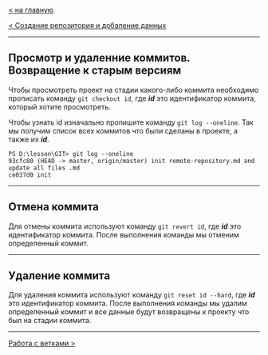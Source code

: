 [< на главную](./readme.md)

[< Создание репозитория и добаление данных](./create.md)

---

## Просмотр и удаленние коммитов. Возвращение к старым версиям

Чтобы просмотреть проект на стадии какого-либо коммита необходимо прописать команду `git checkout id`, где ***id*** это идентификатор коммита, который хотите просмотреть.

Чтобы узнать id изначально пропишите команду `git log --oneline`. Так мы получим список всех коммитов что были сделаны в проекте, а также их ***id***.

```
PS D:\lesson\GIT> git log --oneline
93cfc80 (HEAD -> master, origin/master) init remote-repository.md and update all files .md
ce037d0 init
```

---

## Отмена коммита

Для отмены коммита используют команду `git revert id`, где ***id*** это идентификатор коммита. После выполнения команды мы отменим определенный коммит.

---

## Удаление коммита

Для удаления коммита используют команду `git reset id --hard`, где ***id*** это идентификатор коммита. После выполнения команды мы удалим определенный коммит и все данные будут возвращены к проекту что был на стадии коммита.

---
[Работа с ветками >](./branch.md)